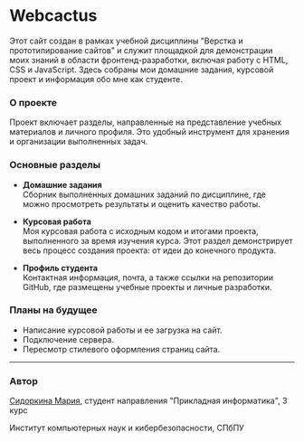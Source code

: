 # Webcactus

Этот сайт создан в рамках учебной дисциплины "Верстка и прототипирование сайтов" и служит площадкой для демонстрации моих знаний в области фронтенд-разработки, включая работу с HTML, CSS и JavaScript. Здесь собраны мои домашние задания, курсовой проект и информация обо мне как студенте.

### О проекте

Проект включает разделы, направленные на представление учебных материалов и личного профиля. Это удобный инструмент для хранения и организации выполненных задач.

### Основные разделы
* **Домашние задания**
    <br>Сборник выполненных домашних заданий по дисциплине, где можно просмотреть результаты и оценить качество работы.

* **Курсовая работа**
    <br>Моя курсовая работа с исходным кодом и итогами проекта, выполненного за время изучения курса. Этот раздел демонстрирует весь процесс создания проекта: от идеи до конечного продукта.

* **Профиль студента**
    <br>Контактная информация, почта, а также ссылки на репозитории GitHub, где размещены учебные проекты и личные разработки.

### Планы на будущее
* Написание курсовой работы и ее загрузка на сайт.
* Подключение сервера.
* Пересмотр стилевого оформления страниц сайта.

---

### Автор

[Сидоркина Мария](https://github.com/veemarh/), студент направления "Прикладная информатика", 3 курс

Институт компьютерных наук и кибербезопасности, СПбПУ
